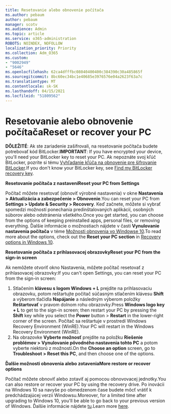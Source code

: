 ```yaml
---
title: Resetovanie alebo obnovenie počítača
ms.author: pebaum
author: pebaum
manager: scotv
ms.audience: Admin
ms.topic: article
ms.service: o365-administration
ROBOTS: NOINDEX, NOFOLLOW
localization_priority: Priority
ms.collection: Adm_O365
ms.custom:
- "9002949"
- "5646"
ms.openlocfilehash: 62ca4dfffbc08040400400c384390c30a485865f
ms.sourcegitcommit: 8bc60ec34bc1e40685e3976576e04a2623f63a7c
ms.translationtype: MT
ms.contentlocale: sk-SK
ms.lasthandoff: 04/15/2021
ms.locfileid: "51809562"
---
```

# <a name="reset-or-recover-your-pc"></a><span data-ttu-id="bd9cf-102">Resetovanie alebo obnovenie počítača</span><span class="sxs-lookup"><span data-stu-id="bd9cf-102">Reset or recover your PC</span></span>

<span data-ttu-id="bd9cf-103">**DÔLEŽITÉ**: Ak ste zariadenie zašifrovali, na resetovanie počítača budete potrebovať kód BitLocker.</span><span class="sxs-lookup"><span data-stu-id="bd9cf-103">**IMPORTANT**: If you have encrypted your device, you'll need your BitLocker key to reset your PC.</span></span> <span data-ttu-id="bd9cf-104">Ak nepoznáte svoj kľúč BitLocker, pozrite si tému [Vyhľadanie kľúča na obnovenie pre šifrovanie BitLocker](https://support.microsoft.com/help/4026181/windows-10-find-my-bitlocker-recovery-key).</span><span class="sxs-lookup"><span data-stu-id="bd9cf-104">If you don't know your BitLocker key, see [Find my BitLocker recovery key](https://support.microsoft.com/help/4026181/windows-10-find-my-bitlocker-recovery-key).</span></span>

<span data-ttu-id="bd9cf-105">**Resetovanie počítača z nastavení**</span><span class="sxs-lookup"><span data-stu-id="bd9cf-105">**Reset your PC from Settings**</span></span>

<span data-ttu-id="bd9cf-106">Počítač môžete resetovať (obnoviť výrobné nastavenia) v okne **Nastavenia > Aktualizácia a zabezpečenie > Obnovenie**.</span><span class="sxs-lookup"><span data-stu-id="bd9cf-106">You can reset your PC from **Settings > Update & Security > Recovery**.</span></span> <span data-ttu-id="bd9cf-107">Keď začnete, môžete si vybrať spomedzi možností ponechania predinštalovaných aplikácií, osobných súborov alebo odstránenia všetkého.</span><span class="sxs-lookup"><span data-stu-id="bd9cf-107">Once you get started, you can choose from the options of keeping preinstalled apps, personal files, or removing everything.</span></span> <span data-ttu-id="bd9cf-108">Ďalšie informácie o možnostiach nájdete v časti **Vynulovanie nastavenia počítača** v téme [Možnosti obnovenia vo Windowse 10](https://support.microsoft.com/help/12415/windows-10-recovery-options).</span><span class="sxs-lookup"><span data-stu-id="bd9cf-108">To read more about the options, check out the **Reset your PC section** in [Recovery options in Windows 10](https://support.microsoft.com/help/12415/windows-10-recovery-options).</span></span>

<span data-ttu-id="bd9cf-109">**Resetovanie počítača z prihlasovacej obrazovky**</span><span class="sxs-lookup"><span data-stu-id="bd9cf-109">**Reset your PC from the sign-in screen**</span></span>

<span data-ttu-id="bd9cf-110">Ak nemôžete otvoriť okno Nastavenia, môžete počítač resetovať z prihlasovacej obrazovky:</span><span class="sxs-lookup"><span data-stu-id="bd9cf-110">If you can't open Settings, you can reset your PC from the sign-in screen:</span></span>

1. <span data-ttu-id="bd9cf-111">Stlačením **klávesu s logom Windows + L** prejdite na prihlasovaciu obrazovku, potom reštartujte počítač súčasným stlačením klávesu **Shift** a výberom tlačidla **Napájanie** a následným výberom položky **Reštartovať** v pravom dolnom rohu obrazovky.</span><span class="sxs-lookup"><span data-stu-id="bd9cf-111">Press **Windows logo key + L** to get to the sign-in screen; then restart your PC by pressing the **Shift** key while you select the **Power** button > **Restart** in the lower-right corner of the screen.</span></span> <span data-ttu-id="bd9cf-112">Počítač sa reštartuje v prostredí Windows Recovery Environment (WinRE).</span><span class="sxs-lookup"><span data-stu-id="bd9cf-112">Your PC will restart in the Windows Recovery Environment (WinRE).</span></span>
2. <span data-ttu-id="bd9cf-113">Na obrazovke **Vyberte možnosť** prejdite na položku **Riešenie problémov > Vynulovanie pôvodného nastavenia tohto PC** a potom vyberte niektorú z možností.</span><span class="sxs-lookup"><span data-stu-id="bd9cf-113">On the **Choose an option** screen, go to **Troubleshoot > Reset this PC**, and then choose one of the options.</span></span>

<span data-ttu-id="bd9cf-114">**Ďalšie možnosti obnovenia alebo zotavenia**</span><span class="sxs-lookup"><span data-stu-id="bd9cf-114">**More restore or recover options**</span></span>

<span data-ttu-id="bd9cf-115">Počítač môžete obnoviť alebo zotaviť aj pomocou obnovovacej jednotky.</span><span class="sxs-lookup"><span data-stu-id="bd9cf-115">You can also restore or recover your PC by using the recovery drive.</span></span> <span data-ttu-id="bd9cf-116">Po inovácii na Windows 10 sa navyše po obmedzenom čase budete môcť vrátiť k predchádzajúcej verzii Windowsu.</span><span class="sxs-lookup"><span data-stu-id="bd9cf-116">Moreover, for a limited time after upgrading to Windows 10, you'll be able to go back to your previous version of Windows.</span></span> <span data-ttu-id="bd9cf-117">Ďalšie informácie nájdete [tu](https://support.microsoft.com/help/12415/windows-10-recovery-options).</span><span class="sxs-lookup"><span data-stu-id="bd9cf-117">Learn more [here](https://support.microsoft.com/help/12415/windows-10-recovery-options).</span></span>
